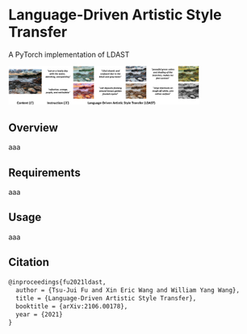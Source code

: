 # Language-Driven Artistic Style Transfer
A PyTorch implementation of LDAST

<img src='_imgs/ldast.png' width='75%' />

## Overview
aaa

## Requirements
aaa

## Usage
aaa

## Citation
```
@inproceedings{fu2021ldast, 
  author = {Tsu-Jui Fu and Xin Eric Wang and William Yang Wang}, 
  title = {Language-Driven Artistic Style Transfer}, 
  booktitle = {arXiv:2106.00178}, 
  year = {2021} 
}
```
